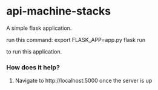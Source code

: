 # api-machine-stacks

A simple flask application. 

run this command: export FLASK_APP=app.py
flask run

to run this application.
 
### How does it help?
 
1. Navigate to http://localhost:5000 once the server is up

